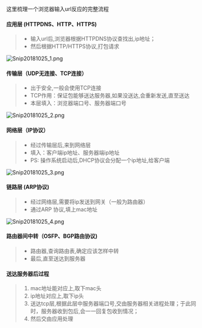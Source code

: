这里梳理一个浏览器输入url反应的完整流程
#### 应用层 (HTTPDNS、HTTP、HTTPS)
>* 输入url后,浏览器根据HTTPDNS协议查找出,ip地址；
>* 然后根据HTTP/HTTPS协议,打包请求

![Snip20181025_1.png](https://i.loli.net/2018/10/25/5bd162de76e20.png)

#### 传输层（UDP无连接、TCP连接）
>* 出于安全,一般会使用TCP连接
>* TCP作用：保证包能够送达服务器,如果没送达,会重新发送,直至送达
>* 本层填入：浏览器端口号、服务器端口号

![Snip20181025_2.png](https://i.loli.net/2018/10/25/5bd16479d7609.png)

#### 网络层（IP协议）
>* 经过传输层后,来到网络层
>* 填入：客户端ip地址、服务器端ip地址
>* PS: 操作系统启动后,DHCP协议会分配一个ip地址,给客户端

![Snip20181025_3.png](https://i.loli.net/2018/10/25/5bd165d8d6b60.png)

#### 链路层 (ARP协议)
>* 经过网络层,需要将ip发送到网关（一般为路由器）
>* 通过ARP 协议,填上mac地址

![Snip20181025_4.png](https://i.loli.net/2018/10/25/5bd1671649370.png)

#### 路由器间中转（OSFP、BGP路由协议)
>* 路由器,查询路由表,确定应该怎样中转
>* 最后,直至送达到服务器

#### 送达服务器后过程
>1. mac地址能对应上,取下mac头
>2. ip地址对应上,取下ip头
>3. 送达tcp层,根据此层中服务器端口号,交由服务器相关进程处理；于此同时，服务器收到包后,会一一回复包收到情况；
>4. 然后交由应用处理


